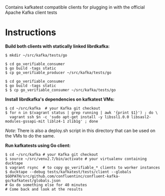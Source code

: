 Contains kafkatest compatible clients for plugging in with the official Apache Kafka client tests


Instructions
============

**Build both clients with statically linked librdkafka:**

    $ mkdir ~/src/kafka/tests/go
    
    $ cd go_verifiable_consumer
    $ go build -tags static
    $ cp go_verifiable_producer ~/src/kafka/tests/go

    $ cd go_verifiable_consumer
    $ go build -tags static
    $ $ cp go_verifiable_consumer ~/src/kafka/tests/go


**Install librdkafka's dependencies on kafkatest VMs:**

    $ cd ~/src/kafka  # your Kafka git checkout
    $ for n in $(vagrant status | grep running | awk '{print $1}') ; do \
      vagrant ssh $n -c 'sudo apt-get install -y libssl1.0.0 libsasl2-modules-gssapi-mit liblz4-1 zlib1g' ; done

*Note*: There is also a deploy.sh script in this directory that can be
        used on the VMs to do the same.



**Run kafkatests using Go client:**

    $ cd ~/src/kafka # your Kafka git checkout
    $ source ~/src/venv2.7/bin/activate # your virtualenv containing ducktape
    $ vagrant rsync  # to copy go_verifiable_* clients to worker instances
    $ ducktape --debug tests/kafkatest/tests/client --globals $GOPATH/src/github.com/confluentinc/confluent-kafka-go/kafkatest/globals.json
    # Go do something else for 40 minutes
    # Come back and look at the results
